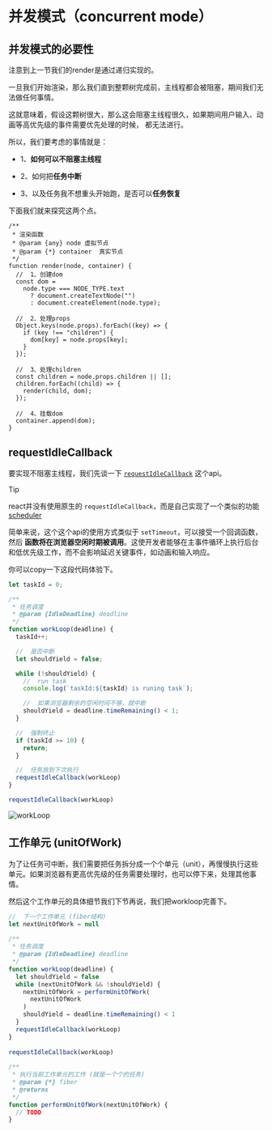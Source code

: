 # 并发模式（concurrent mode）

## 并发模式的必要性

注意到上一节我们的render是通过递归实现的。

一旦我们开始渲染，那么我们直到整颗树完成前，主线程都会被阻塞，期间我们无法做任何事情。

这就意味着，假设这颗树很大，那么这会阻塞主线程很久，如果期间用户输入、动画等高优先级的事件需要优先处理的时候，
都无法进行。

所以，我们要考虑的事情就是：

- 1、**如何可以不阻塞主线程**

- 2、如何把**任务中断**

- 3、以及任务我不想重头开始跑，是否可以**任务恢复**

下面我们就来探究这两个点。

```js{22,23,24}
/**
 * 渲染函数
 * @param {any} node 虚拟节点
 * @param {*} container  真实节点
 */
function render(node, container) {
  //  1、创建dom
  const dom =
    node.type === NODE_TYPE.text
      ? document.createTextNode("")
      : document.createElement(node.type);

  //  2、处理props
  Object.keys(node.props).forEach((key) => {
    if (key !== "children") {
      dom[key] = node.props[key];
    }
  });

  //  3、处理children
  const children = node.props.children || [];
  children.forEach((child) => {
    render(child, dom);
  });

  //  4、挂载dom
  container.append(dom);
}
```

## requestIdleCallback

要实现不阻塞主线程，我们先谈一下 [`requestIdleCallback`](https://developer.mozilla.org/zh-CN/docs/Web/API/Window/requestIdleCallback) 这个api。

> [!TIP]
> react并没有使用原生的 `requestIdleCallback`，而是自己实现了一个类似的功能 [scheduler](https://github.com/facebook/react/tree/main/packages/scheduler)

简单来说，这个这个api的使用方式类似于 `setTimeout`，可以接受一个回调函数，然后 **函数将在浏览器空闲时期被调用**。这使开发者能够在主事件循环上执行后台和低优先级工作，而不会影响延迟关键事件，如动画和输入响应。

你可以copy一下这段代码体验下。


```js
let taskId = 0;

/**
 * 任务调度
 * @param {IdleDeadline} deadline 
 */
function workLoop(deadline) {
  taskId++;

  //  是否中断
  let shouldYield = false;

  while (!shouldYield) {
    //  run task
    console.log(`taskId:${taskId} is runing task`);

    //  如果浏览器剩余的空闲时间不够，就中断
    shouldYield = deadline.timeRemaining() < 1;
  }

  //  强制终止
  if (taskId >= 10) {
    return;
  }

  //  任务放到下次执行
  requestIdleCallback(workLoop)
}

requestIdleCallback(workLoop)
```

![workLoop](/images/2.png)

## 工作单元 (unitOfWork)

为了让任务可中断，我们需要把任务拆分成一个个单元（unit），再慢慢执行这些单元。如果浏览器有更高优先级的任务需要处理时，也可以停下来，处理其他事情。

然后这个工作单元的具体细节我们下节再说，我们把workloop完善下。

```js
//  下一个工作单元 (fiber结构)
let nextUnitOfWork = null
​
/**
 * 任务调度
 * @param {IdleDeadline} deadline 
 */
function workLoop(deadline) {
  let shouldYield = false
  while (nextUnitOfWork && !shouldYield) {
    nextUnitOfWork = performUnitOfWork(
      nextUnitOfWork
    )
    shouldYield = deadline.timeRemaining() < 1
  }
  requestIdleCallback(workLoop)
}
​
requestIdleCallback(workLoop)
​
/**
 * 执行当前工作单元的工作 (就是一个个的任务)
 * @param {*} fiber
 * @returns
 */
function performUnitOfWork(nextUnitOfWork) {
  // TODO
}
```